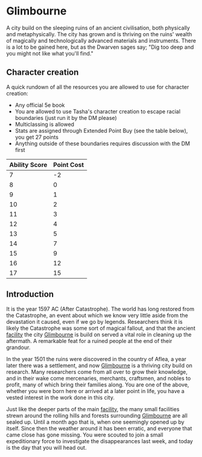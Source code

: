   [facility]: ./Facilities/Inner%20Citadel%20Facility/
  [Glimbourne]: ./Glimbourne/index.md

# Glimbourne
A city build on the sleeping ruins of an ancient civilisation, both physically and metaphysically. The city has grown and is thriving on the ruins' wealth of magically and technologically advanced materials and instruments. There is a lot to be gained here, but as the Dwarven sages say; "Dig too deep and you might not like what you'll find."

## Character creation
A quick rundown of all the resources you are allowed to use for character creation:

- Any official 5e book
- You are allowed to use Tasha's character creation to escape racial boundaries (just run it by the DM please)
- Multiclassing is allowed
- Stats are assigned through Extended Point Buy (see the table below), you get 27 points 
- Anything outside of these boundaries requires discussion with the DM first

| Ability Score | Point Cost |
|---------------|------------|
| 7             | -2         |
| 8             | 0          |
| 9             | 1          |
| 10            | 2          |
| 11            | 3          |
| 12            | 4          |
| 13            | 5          |
| 14            | 7          |
| 15            | 9          |
| 16            | 12         |
| 17            | 15         |

## Introduction
It is the year 1597 AC (After Catastrophe). The world has long restored from the Catastrophe, an event about which we know very little aside from the devastation it caused, even if we go by legends. Researchers think it is likely the Catastrophe was some sort of magical fallout, and that the ancient [facility] the city [Glimbourne] is build on served a vital role in cleaning up the aftermath. A remarkable feat for a ruined people at the end of their grandour.

In the year 1501 the ruins were discovered in the country of Aflea, a year later there was a settlement, and now [Glimbourne] is a thriving city build on research. Many researchers come from all over to grow their knowledge, and in their wake come mercenaries, merchants, craftsmen, and nobles to profit, many of which bring their families along. You are one of the above, whether you were born here or arrived at a later point in life, you have a vested interest in the work done in this city.

Just like the deeper parts of the main [facility], the many small facilities strewn around the rolling hills and forests surrounding [Glimbourne] are all sealed up. Until a month ago that is, when one seemingly opened up by itself. Since then the weather around it has been erratic, and everyone that came close has gone missing. You were scouted to join a small expeditionary force to investigate the disappearances last week, and today is the day that you will head out.
